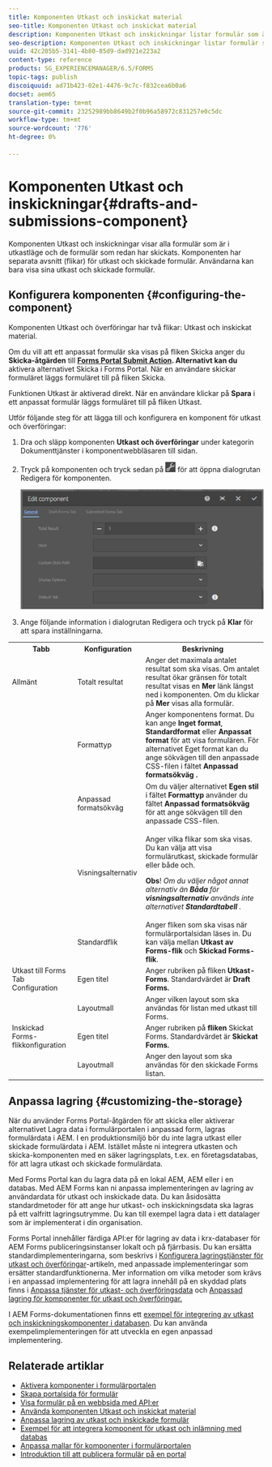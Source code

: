 ```yaml
---
title: Komponenten Utkast och inskickat material
seo-title: Komponenten Utkast och inskickat material
description: Komponenten Utkast och inskickningar listar formulär som är i utkastläge och som redan har skickats. Du kan anpassa komponentens utseende och stil.
seo-description: Komponenten Utkast och inskickningar listar formulär som är i utkastläge och som redan har skickats. Du kan anpassa komponentens utseende och stil.
uuid: 42c205b5-3141-4b80-85d9-dad921e223a2
content-type: reference
products: SG_EXPERIENCEMANAGER/6.5/FORMS
topic-tags: publish
discoiquuid: ad71b423-02e1-4476-9c7c-f832cea6b0a6
docset: aem65
translation-type: tm+mt
source-git-commit: 23252989bb8649b2f0b96a58972c831257e0c5dc
workflow-type: tm+mt
source-wordcount: '776'
ht-degree: 0%

---
```



# Komponenten Utkast och inskickningar{#drafts-and-submissions-component}

Komponenten Utkast och inskickningar visar alla formulär som är i utkastläge och de formulär som redan har skickats. Komponenten har separata avsnitt (flikar) för utkast och skickade formulär. Användarna kan bara visa sina utkast och skickade formulär.

## Konfigurera komponenten {#configuring-the-component}

Komponenten Utkast och överföringar har två flikar: Utkast och inskickat material.

Om du vill att ett anpassat formulär ska visas på fliken Skicka anger du **Skicka-åtgärden** till **[Forms Portal Submit Action](../../forms/using/configuring-submit-actions.md). Alternativt kan du** aktivera alternativet Skicka i Forms Portal. När en användare skickar formuläret läggs formuläret till på fliken Skicka.

Funktionen Utkast är aktiverad direkt. När en användare klickar på **Spara** i ett anpassat formulär läggs formuläret till på fliken Utkast.

Utför följande steg för att lägga till och konfigurera en komponent för utkast och överföringar:

1. Dra och släpp komponenten **Utkast och överföringar** under kategorin Dokumenttjänster i komponentwebbläsaren till sidan.
1. Tryck på komponenten och tryck sedan på ![settings_icon](assets/settings_icon.png) för att öppna dialogrutan Redigera för komponenten.

   ![Komponenten Utkast och inskickning](assets/drafts-submissions-edit.png)

1. Ange följande information i dialogrutan Redigera och tryck på **Klar** för att spara inställningarna.

<table>
 <tbody>
  <tr>
   <th>Tabb</th>
   <th>Konfiguration</th>
   <th>Beskrivning</th>
  </tr>
  <tr>
   <td>Allmänt</td>
   <td>Totalt resultat</td>
   <td>Anger det maximala antalet resultat som ska visas. Om antalet resultat ökar gränsen för totalt resultat visas en <strong>Mer </strong>länk längst ned i komponenten. Om du klickar på <strong>Mer </strong>visas alla formulär. </td>
  </tr>
  <tr>
   <td> </td>
   <td>Formattyp</td>
   <td>Anger komponentens format. Du kan ange <strong>Inget format</strong>, <strong>Standardformat</strong> eller <strong>Anpassat format</strong> för att visa formulären. För alternativet Eget format kan du ange sökvägen till den anpassade CSS-filen i fältet <strong>Anpassad formatsökväg </strong><strong>.</strong></td>
  </tr>
  <tr>
   <td> </td>
   <td>Anpassad formatsökväg</td>
   <td>Om du väljer alternativet <strong>Egen stil</strong> i fältet <strong>Formattyp</strong> använder du fältet <strong>Anpassad formatsökväg</strong> för att ange sökvägen till den anpassade CSS-filen. </td>
  </tr>
  <tr>
   <td> </td>
   <td>Visningsalternativ</td>
   <td><p>Anger vilka flikar som ska visas. Du kan välja att visa formulärutkast, skickade formulär eller både och. </p> <p><strong>Obs</strong>! <em> Om du väljer något annat alternativ än  <strong>Båda</strong> för  <strong>visningsalternativ</strong> används inte alternativet  <strong>Standardtabell </strong> .</em></p> </td>
  </tr>
  <tr>
   <td> </td>
   <td>Standardflik</td>
   <td>Anger fliken som ska visas när formulärportalsidan läses in. Du kan välja mellan <strong>Utkast av Forms-flik</strong> och <strong>Skickad Forms-flik</strong>.</td>
  </tr>
  <tr>
   <td>Utkast till Forms Tab Configuration</td>
   <td>Egen titel</td>
   <td>Anger rubriken på fliken <strong>Utkast-Forms</strong>. Standardvärdet är <strong>Draft Forms.</strong></td>
  </tr>
  <tr>
   <td> </td>
   <td>Layoutmall</td>
   <td>Anger vilken layout som ska användas för listan med utkast till Forms.</td>
  </tr>
  <tr>
   <td>Inskickad Forms-flikkonfiguration</td>
   <td>Egen titel </td>
   <td>Anger rubriken på <strong>fliken </strong>Skickat Forms. Standardvärdet är <strong>Skickat Forms.</strong></td>
  </tr>
  <tr>
   <td> </td>
   <td>Layoutmall</td>
   <td>Anger den layout som ska användas för den skickade Forms<strong> </strong>listan. </td>
  </tr>
 </tbody>
</table>

## Anpassa lagring {#customizing-the-storage}

När du använder Forms Portal-åtgärden för att skicka eller aktiverar alternativet Lagra data i formulärportalen i anpassad form, lagras formulärdata i AEM. I en produktionsmiljö bör du inte lagra utkast eller skickade formulärdata i AEM. Istället måste ni integrera utkasten och skicka-komponenten med en säker lagringsplats, t.ex. en företagsdatabas, för att lagra utkast och skickade formulärdata.

Med Forms Portal kan du lagra data på en lokal AEM, AEM eller i en databas. Med AEM Forms kan ni anpassa implementeringen av lagring av användardata för utkast och inskickade data. Du kan åsidosätta standardmetoder för att ange hur utkast- och inskickningsdata ska lagras på ett valfritt lagringsutrymme. Du kan till exempel lagra data i ett datalager som är implementerat i din organisation.

Forms Portal innehåller färdiga API:er för lagring av data i krx-databaser för AEM Forms publiceringsinstanser lokalt och på fjärrbasis. Du kan ersätta standardimplementeringarna, som beskrivs i [Konfigurera lagringstjänster för utkast och överföringar](/help/forms/using/configuring-draft-submission-storage.md)-artikeln, med anpassade implementeringar som ersätter standardfunktionerna. Mer information om vilka metoder som krävs i en anpassad implementering för att lagra innehåll på en skyddad plats finns i [Anpassa tjänster för utkast- och överföringsdata](/help/forms/using/custom-draft-submission-data-services.md) och [Anpassad lagring för komponenter för utkast och överföringar.](/help/forms/using/adding-custom-storage-provider-forms.md)

I AEM Forms-dokumentationen finns ett [exempel för integrering av utkast och inskickningskomponenter i databasen](integrate-draft-submission-database.md). Du kan använda exempelimplementeringen för att utveckla en egen anpassad implementering.

## Relaterade artiklar

* [Aktivera komponenter i formulärportalen](/help/forms/using/enabling-forms-portal-components.md)
* [Skapa portalsida för formulär](/help/forms/using/creating-form-portal-page.md)
* [Visa formulär på en webbsida med API:er](/help/forms/using/listing-forms-webpage-using-apis.md)
* [Använda komponenten Utkast och inskickat material](/help/forms/using/draft-submission-component.md)
* [Anpassa lagring av utkast och inskickade formulär](/help/forms/using/draft-submission-component.md)
* [Exempel för att integrera komponent för utkast och inlämning med databas](/help/forms/using/integrate-draft-submission-database.md)
* [Anpassa mallar för komponenter i formulärportalen](/help/forms/using/customizing-templates-forms-portal-components.md)
* [Introduktion till att publicera formulär på en portal](/help/forms/using/introduction-publishing-forms.md)
